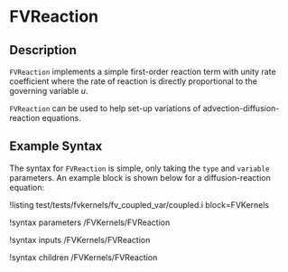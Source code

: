 # FVReaction

## Description

`FVReaction` implements a simple first-order reaction term with unity rate
coefficient where the rate of reaction is directly proportional to the governing
variable $u$.

`FVReaction` can be used to help set-up variations of advection-diffusion-reaction
equations.

## Example Syntax

The syntax for `FVReaction` is simple, only taking the `type` and `variable`
parameters. An example block is shown below for a diffusion-reaction equation:

!listing test/tests/fvkernels/fv_coupled_var/coupled.i block=FVKernels

!syntax parameters /FVKernels/FVReaction

!syntax inputs /FVKernels/FVReaction

!syntax children /FVKernels/FVReaction
